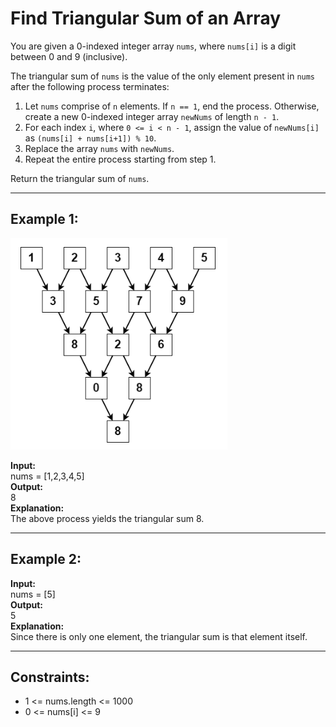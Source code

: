 # Find Triangular Sum of an Array

You are given a 0-indexed integer array `nums`, where `nums[i]` is a digit between 0 and 9 (inclusive).

The triangular sum of `nums` is the value of the only element present in `nums` after the following process terminates:

1. Let `nums` comprise of `n` elements. If `n == 1`, end the process. Otherwise, create a new 0-indexed integer array `newNums` of length `n - 1`.
2. For each index `i`, where `0 <= i < n - 1`, assign the value of `newNums[i]` as `(nums[i] + nums[i+1]) % 10`.
3. Replace the array `nums` with `newNums`.
4. Repeat the entire process starting from step 1.

Return the triangular sum of `nums`.

---

## Example 1:

![Example](Example.png)

**Input:**  
nums = [1,2,3,4,5]  
**Output:**  
8  
**Explanation:**  
The above process yields the triangular sum 8.

---

## Example 2:

**Input:**  
nums = [5]  
**Output:**  
5  
**Explanation:**  
Since there is only one element, the triangular sum is that element itself.

---

## Constraints:

- 1 <= nums.length <= 1000
- 0 <= nums[i] <= 9
